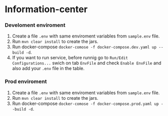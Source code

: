 # Information-center

### Develoment enviroment

1. Create a file `.env` with same enviroment variables from `sample.env` file.
2. Run `mvn clear install` to create the jars.
3. Run docker-compose `docker-comose -f docker-compose.dev.yaml up --build -d`.
4. If you want to run service, before runnig go to `Run/Edit Configurations...` swich on tab `EnvFile` and check `Enable EnvFile` and also add your `.env` file in the table. 

### Prod enviroment

1. Create a file `.env` with same enviroment variables from `sample.env` file.
2. Run `mvn clear install` to create the jars.
3. Run docker-compose `docker-comose -f docker-compose.prod.yaml up --build -d`.
